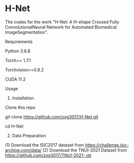 # H-Net
The codes for the work "H-Net: A H-shape Crossed Fully ConvolutionalNeural Network for Automated Biomedical ImageSegmentation".

Requirements

Python 3.6.8

Torch== 1.7.1

Torchvision==0.8.2

CUDA 11.2

Usage

1. Installation

Clone this repo

git clone https://github.com/zxg3017/H-Net.git

cd H-Net

2. Data Preparation

(1) Download the ISIC2017 dataset from https://challenge.isic-archive.com/data/
(2) Download the TNUI-2021 Dataset from https://github.com/zxg3017/TNUI-2021-.git
